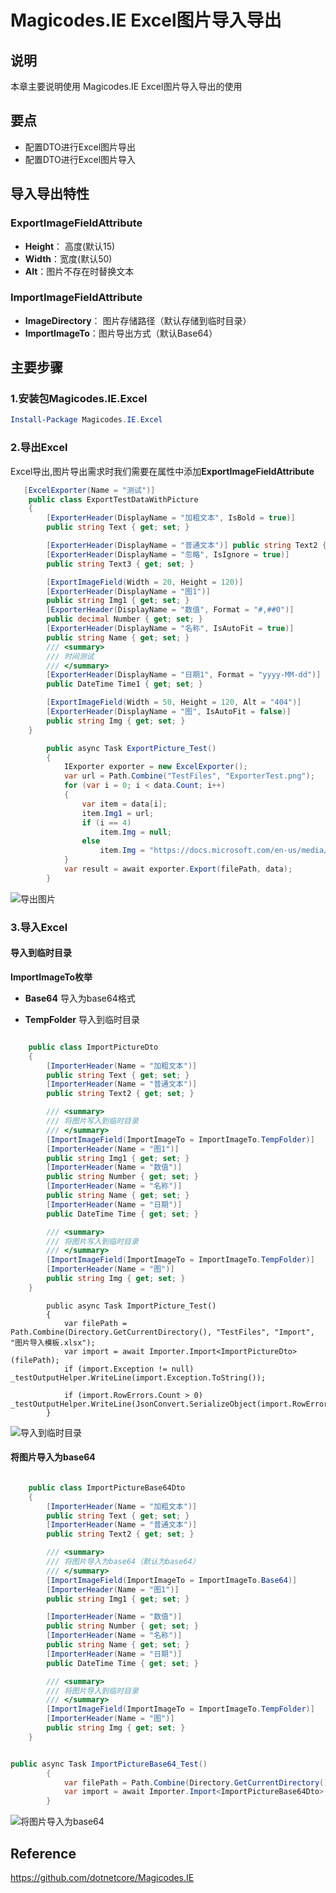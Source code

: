 # Magicodes.IE Excel图片导入导出

## 说明

本章主要说明使用 Magicodes.IE Excel图片导入导出的使用

## 要点

- 配置DTO进行Excel图片导出
- 配置DTO进行Excel图片导入

## 导入导出特性

### ExportImageFieldAttribute

+ **Height**： 高度(默认15)
+ **Width**：宽度(默认50)
+ **Alt**：图片不存在时替换文本

### ImportImageFieldAttribute

+ **ImageDirectory**：  图片存储路径（默认存储到临时目录） 
+ **ImportImageTo**：图片导出方式（默认Base64）


## 主要步骤


### 1.安装包Magicodes.IE.Excel

```powershell
Install-Package Magicodes.IE.Excel
```

### 2.导出Excel

Excel导出,图片导出需求时我们需要在属性中添加**ExportImageFieldAttribute**

```csharp
   [ExcelExporter(Name = "测试")]
    public class ExportTestDataWithPicture
    {
        [ExporterHeader(DisplayName = "加粗文本", IsBold = true)]
        public string Text { get; set; }

        [ExporterHeader(DisplayName = "普通文本")] public string Text2 { get; set; }
        [ExporterHeader(DisplayName = "忽略", IsIgnore = true)]
        public string Text3 { get; set; }

        [ExportImageField(Width = 20, Height = 120)]
        [ExporterHeader(DisplayName = "图1")]
        public string Img1 { get; set; }
        [ExporterHeader(DisplayName = "数值", Format = "#,##0")]
        public decimal Number { get; set; }
        [ExporterHeader(DisplayName = "名称", IsAutoFit = true)]
        public string Name { get; set; }
        /// <summary>
        /// 时间测试
        /// </summary>
        [ExporterHeader(DisplayName = "日期1", Format = "yyyy-MM-dd")]
        public DateTime Time1 { get; set; }

        [ExportImageField(Width = 50, Height = 120, Alt = "404")]
        [ExporterHeader(DisplayName = "图", IsAutoFit = false)]
        public string Img { get; set; }
    }
```


```csharp
        public async Task ExportPicture_Test()
        {
            IExporter exporter = new ExcelExporter();
            var url = Path.Combine("TestFiles", "ExporterTest.png");
            for (var i = 0; i < data.Count; i++)
            {
                var item = data[i];
                item.Img1 = url;
                if (i == 4)
                    item.Img = null;
                else
                    item.Img = "https://docs.microsoft.com/en-us/media/microsoft-logo-dark.png";
            }
            var result = await exporter.Export(filePath, data);
        }
```


![导出图片](../res/8-1.png)

### 3.导入Excel

#### 导入到临时目录

**ImportImageTo枚举**
- **Base64**  导入为base64格式

- **TempFolder** 导入到临时目录

```csharp

    public class ImportPictureDto
    {
        [ImporterHeader(Name = "加粗文本")]
        public string Text { get; set; }
        [ImporterHeader(Name = "普通文本")]
        public string Text2 { get; set; }

        /// <summary>
        /// 将图片写入到临时目录
        /// </summary>
        [ImportImageField(ImportImageTo = ImportImageTo.TempFolder)]
        [ImporterHeader(Name = "图1")]
        public string Img1 { get; set; }
        [ImporterHeader(Name = "数值")]
        public string Number { get; set; }
        [ImporterHeader(Name = "名称")]
        public string Name { get; set; }
        [ImporterHeader(Name = "日期")]
        public DateTime Time { get; set; }

        /// <summary>
        /// 将图片写入到临时目录
        /// </summary>
        [ImportImageField(ImportImageTo = ImportImageTo.TempFolder)]
        [ImporterHeader(Name = "图")]
        public string Img { get; set; }
    }

```

```chsarp
        public async Task ImportPicture_Test()
        {
            var filePath = Path.Combine(Directory.GetCurrentDirectory(), "TestFiles", "Import", "图片导入模板.xlsx");
            var import = await Importer.Import<ImportPictureDto>(filePath);
            if (import.Exception != null) _testOutputHelper.WriteLine(import.Exception.ToString());

            if (import.RowErrors.Count > 0) _testOutputHelper.WriteLine(JsonConvert.SerializeObject(import.RowErrors));
        }

```


![导入到临时目录](../res/8-2.png)


#### 将图片导入为base64

```csharp

    public class ImportPictureBase64Dto
    {
        [ImporterHeader(Name = "加粗文本")]
        public string Text { get; set; }
        [ImporterHeader(Name = "普通文本")]
        public string Text2 { get; set; }

        /// <summary>
        /// 将图片导入为base64（默认为base64）
        /// </summary>
        [ImportImageField(ImportImageTo = ImportImageTo.Base64)]
        [ImporterHeader(Name = "图1")]
        public string Img1 { get; set; }

        [ImporterHeader(Name = "数值")]
        public string Number { get; set; }
        [ImporterHeader(Name = "名称")]
        public string Name { get; set; }
        [ImporterHeader(Name = "日期")]
        public DateTime Time { get; set; }

        /// <summary>
        /// 将图片导入到临时目录
        /// </summary>
        [ImportImageField(ImportImageTo = ImportImageTo.TempFolder)]
        [ImporterHeader(Name = "图")]
        public string Img { get; set; }
    }

```

```csharp

public async Task ImportPictureBase64_Test()
        {
            var filePath = Path.Combine(Directory.GetCurrentDirectory(), "TestFiles", "Import", "图片导入模板.xlsx");
            var import = await Importer.Import<ImportPictureBase64Dto>(filePath);
        }

```

![将图片导入为base64](../res/8-3.png)

## Reference

https://github.com/dotnetcore/Magicodes.IE










